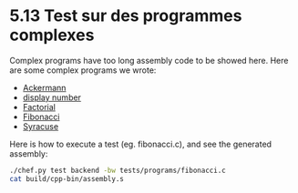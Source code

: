 # 5.13 Test sur des programmes complexes

Complex programs have too long assembly code to be showed here.
Here are some complex programs we wrote:
 * [Ackermann](../tests/programs/ackermann.c)
 * [display number](../tests/programs/displayNumber.c)
 * [Factorial](../tests/programs/factorial.c)
 * [Fibonacci](../tests/programs/fibonacci.c)
 * [Syracuse](../tests/programs/syracuse.c)

Here is how to execute a test (eg. fibonacci.c), and see the generated assembly:
```bash
./chef.py test backend -bw tests/programs/fibonacci.c
cat build/cpp-bin/assembly.s
```
